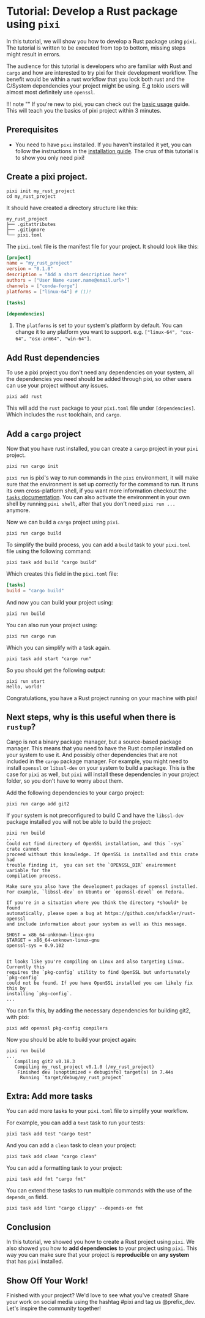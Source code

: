 # Tutorial: Develop a Rust package using `pixi`

In this tutorial, we will show you how to develop a Rust package using `pixi`.
The tutorial is written to be executed from top to bottom, missing steps might result in errors.

The audience for this tutorial is developers who are familiar with Rust and `cargo` and how are interested to try pixi for their development workflow.
The benefit would be within a rust workflow that you lock both rust and the C/System dependencies your project might be using. E.g tokio users will almost most definitely use `openssl`.

!!! note ""
    If you're new to pixi, you can check out the [basic usage](../basic_usage.md) guide.
    This will teach you the basics of pixi project within 3 minutes.

## Prerequisites

- You need to have `pixi` installed. If you haven't installed it yet, you can follow the instructions in the [installation guide](../index.md).
  The crux of this tutorial is to show you only need pixi!

## Create a pixi project.

```shell
pixi init my_rust_project
cd my_rust_project
```

It should have created a directory structure like this:

```shell
my_rust_project
├── .gitattributes
├── .gitignore
└── pixi.toml
```

The `pixi.toml` file is the manifest file for your project. It should look like this:

```toml  title="pixi.toml"
[project]
name = "my_rust_project"
version = "0.1.0"
description = "Add a short description here"
authors = ["User Name <user.name@email.url>"]
channels = ["conda-forge"]
platforms = ["linux-64"] # (1)!

[tasks]

[dependencies]
```

1. The `platforms` is set to your system's platform by default. You can change it to any platform you want to support. e.g. `["linux-64", "osx-64", "osx-arm64", "win-64"]`.

## Add Rust dependencies

To use a pixi project you don't need any dependencies on your system, all the dependencies you need should be added through pixi, so other users can use your project without any issues.
```shell
pixi add rust
```

This will add the `rust` package to your `pixi.toml` file under `[dependencies]`.
Which includes the `rust` toolchain, and `cargo`.

## Add a `cargo` project
Now that you have rust installed, you can create a `cargo` project in your `pixi` project.
```shell
pixi run cargo init
```

`pixi run` is pixi's way to run commands in the `pixi` environment, it will make sure that the environment is set up correctly for the command to run.
It runs its own cross-platform shell, if you want more information checkout the [`tasks` documentation](../features/advanced_tasks.md).
You can also activate the environment in your own shell by running `pixi shell`, after that you don't need `pixi run ...` anymore.

Now we can build a `cargo` project using `pixi`.
```shell
pixi run cargo build
```
To simplify the build process, you can add a `build` task to your `pixi.toml` file using the following command:
```shell
pixi task add build "cargo build"
```
Which creates this field in the `pixi.toml` file:
```toml title="pixi.toml"
[tasks]
build = "cargo build"
```

And now you can build your project using:
```shell
pixi run build
```

You can also run your project using:
```shell
pixi run cargo run
```
Which you can simplify with a task again.
```shell
pixi task add start "cargo run"
```

So you should get the following output:
```shell
pixi run start
Hello, world!
```

Congratulations, you have a Rust project running on your machine with pixi!

## Next steps, why is this useful when there is `rustup`?
Cargo is not a binary package manager, but a source-based package manager.
This means that you need to have the Rust compiler installed on your system to use it.
And possibly other dependencies that are not included in the `cargo` package manager.
For example, you might need to install `openssl` or `libssl-dev` on your system to build a package.
This is the case for `pixi` as well, but `pixi` will install these dependencies in your project folder, so you don't have to worry about them.

Add the following dependencies to your cargo project:
```shell
pixi run cargo add git2
```

If your system is not preconfigured to build C and have the `libssl-dev` package installed you will not be able to build the project:
```shell
pixi run build
...
Could not find directory of OpenSSL installation, and this `-sys` crate cannot
proceed without this knowledge. If OpenSSL is installed and this crate had
trouble finding it,  you can set the `OPENSSL_DIR` environment variable for the
compilation process.

Make sure you also have the development packages of openssl installed.
For example, `libssl-dev` on Ubuntu or `openssl-devel` on Fedora.

If you're in a situation where you think the directory *should* be found
automatically, please open a bug at https://github.com/sfackler/rust-openssl
and include information about your system as well as this message.

$HOST = x86_64-unknown-linux-gnu
$TARGET = x86_64-unknown-linux-gnu
openssl-sys = 0.9.102


It looks like you're compiling on Linux and also targeting Linux. Currently this
requires the `pkg-config` utility to find OpenSSL but unfortunately `pkg-config`
could not be found. If you have OpenSSL installed you can likely fix this by
installing `pkg-config`.
...
```
You can fix this, by adding the necessary dependencies for building git2, with pixi:
```shell
pixi add openssl pkg-config compilers
```

Now you should be able to build your project again:
```shell
pixi run build
...
   Compiling git2 v0.18.3
   Compiling my_rust_project v0.1.0 (/my_rust_project)
    Finished dev [unoptimized + debuginfo] target(s) in 7.44s
     Running `target/debug/my_rust_project`
```

## Extra: Add more tasks
You can add more tasks to your `pixi.toml` file to simplify your workflow.

For example, you can add a `test` task to run your tests:
```shell
pixi task add test "cargo test"
```

And you can add a `clean` task to clean your project:
```shell
pixi task add clean "cargo clean"
```

You can add a formatting task to your project:
```shell
pixi task add fmt "cargo fmt"
```

You can extend these tasks to run multiple commands with the use of the `depends_on` field.
```shell
pixi task add lint "cargo clippy" --depends-on fmt
```

## Conclusion
In this tutorial, we showed you how to create a Rust project using `pixi`.
We also showed you how to **add dependencies** to your project using `pixi`.
This way you can make sure that your project is **reproducible** on **any system** that has `pixi` installed.


## Show Off Your Work!
Finished with your project?
We'd love to see what you've created!
Share your work on social media using the hashtag #pixi and tag us @prefix_dev.
Let's inspire the community together!
